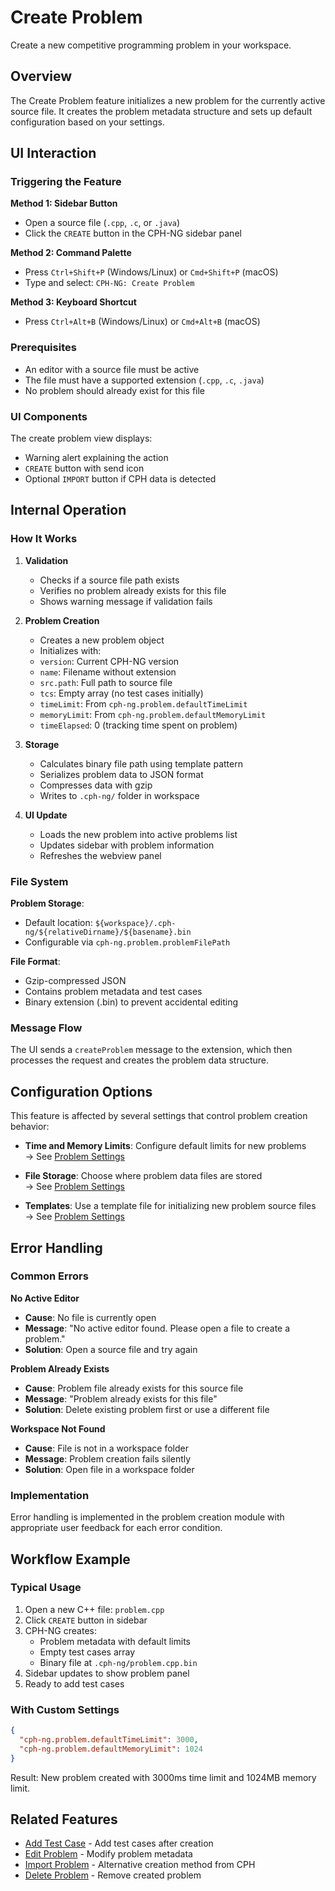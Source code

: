 # Create Problem

Create a new competitive programming problem in your workspace.

## Overview

The Create Problem feature initializes a new problem for the currently active source file. It creates the problem metadata structure and sets up default configuration based on your settings.

## UI Interaction

### Triggering the Feature

**Method 1: Sidebar Button**
- Open a source file (`.cpp`, `.c`, or `.java`)
- Click the `CREATE` button in the CPH-NG sidebar panel

**Method 2: Command Palette**
- Press `Ctrl+Shift+P` (Windows/Linux) or `Cmd+Shift+P` (macOS)
- Type and select: `CPH-NG: Create Problem`

**Method 3: Keyboard Shortcut**
- Press `Ctrl+Alt+B` (Windows/Linux) or `Cmd+Alt+B` (macOS)

### Prerequisites

- An editor with a source file must be active
- The file must have a supported extension (`.cpp`, `.c`, `.java`)
- No problem should already exist for this file

### UI Components

The create problem view displays:
- Warning alert explaining the action
- `CREATE` button with send icon
- Optional `IMPORT` button if CPH data is detected

## Internal Operation

### How It Works

1. **Validation**
   - Checks if a source file path exists
   - Verifies no problem already exists for this file
   - Shows warning message if validation fails

2. **Problem Creation**
   - Creates a new problem object
   - Initializes with:
   - `version`: Current CPH-NG version
   - `name`: Filename without extension
   - `src.path`: Full path to source file
   - `tcs`: Empty array (no test cases initially)
   - `timeLimit`: From `cph-ng.problem.defaultTimeLimit`
   - `memoryLimit`: From `cph-ng.problem.defaultMemoryLimit`
   - `timeElapsed`: 0 (tracking time spent on problem)

3. **Storage**
   - Calculates binary file path using template pattern
   - Serializes problem data to JSON format
   - Compresses data with gzip
   - Writes to `.cph-ng/` folder in workspace

4. **UI Update**
   - Loads the new problem into active problems list
   - Updates sidebar with problem information
   - Refreshes the webview panel

### File System

**Problem Storage**:
- Default location: `${workspace}/.cph-ng/${relativeDirname}/${basename}.bin`
- Configurable via `cph-ng.problem.problemFilePath`

**File Format**:
- Gzip-compressed JSON
- Contains problem metadata and test cases
- Binary extension (.bin) to prevent accidental editing

### Message Flow

The UI sends a `createProblem` message to the extension, which then processes the request and creates the problem data structure.

## Configuration Options

This feature is affected by several settings that control problem creation behavior:

- **Time and Memory Limits**: Configure default limits for new problems  
  → See [Problem Settings](../configuration/problem.md#default-limits)

- **File Storage**: Choose where problem data files are stored  
  → See [Problem Settings](../configuration/problem.md#file-paths)

- **Templates**: Use a template file for initializing new problem source files  
  → See [Problem Settings](../configuration/problem.md#template-file)

## Error Handling

### Common Errors

**No Active Editor**
- **Cause**: No file is currently open
- **Message**: "No active editor found. Please open a file to create a problem."
- **Solution**: Open a source file and try again

**Problem Already Exists**
- **Cause**: Problem file already exists for this source file
- **Message**: "Problem already exists for this file"
- **Solution**: Delete existing problem first or use a different file

**Workspace Not Found**
- **Cause**: File is not in a workspace folder
- **Message**: Problem creation fails silently
- **Solution**: Open file in a workspace folder

### Implementation

Error handling is implemented in the problem creation module with appropriate user feedback for each error condition.

## Workflow Example

### Typical Usage

1. Open a new C++ file: `problem.cpp`
2. Click `CREATE` button in sidebar
3. CPH-NG creates:
   - Problem metadata with default limits
   - Empty test cases array
   - Binary file at `.cph-ng/problem.cpp.bin`
4. Sidebar updates to show problem panel
5. Ready to add test cases

### With Custom Settings

```json
{
  "cph-ng.problem.defaultTimeLimit": 3000,
  "cph-ng.problem.defaultMemoryLimit": 1024
}
```

Result: New problem created with 3000ms time limit and 1024MB memory limit.

## Related Features

- [Add Test Case](add-test-case.md) - Add test cases after creation
- [Edit Problem](edit-problem.md) - Modify problem metadata
- [Import Problem](import-problem.md) - Alternative creation method from CPH
- [Delete Problem](delete-problem.md) - Remove created problem
